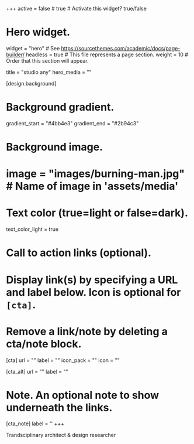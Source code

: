 +++
active = false # true # Activate this widget? true/false
# Hero widget.
widget = "hero"  # See https://sourcethemes.com/academic/docs/page-builder/
headless = true  # This file represents a page section.
weight = 10  # Order that this section will appear.

title = "studio any"
hero_media = ""

[design.background]
  # Background gradient.
  gradient_start = "#4bb4e3"
  gradient_end = "#2b94c3"
  
  # Background image.
#  image = "images/burning-man.jpg"  # Name of image in 'assets/media'
  
  # Text color (true=light or false=dark).
  text_color_light = true

# Call to action links (optional).
#   Display link(s) by specifying a URL and label below. Icon is optional for `[cta]`.
#   Remove a link/note by deleting a cta/note block.
[cta]
  url = ""
  label = ""
  icon_pack = ""
  icon = ""
  
 [cta_alt]
  url = ""
  label = ""

# Note. An optional note to show underneath the links.
 [cta_note]
  label = ''
+++

Trandsciplinary architect & design researcher 
